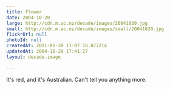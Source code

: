 ```yaml
---
title: Flower
date: 2004-10-20
large: http://cdn.m.ac.nz/decade/images/20041020.jpg
small: http://cdn.m.ac.nz/decade/images/small/20041020.jpg
flickrUrl: null
photoId: null
createdAt: 2011-01-30 11:07:16.877214
updatedAt: 2004-10-28 17:41:27
layout: decade-image

---
```

It's red, and it's Australian. Can't tell you anything more.
